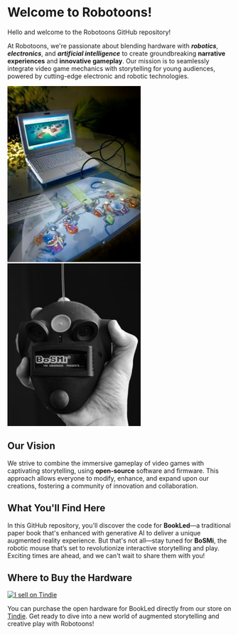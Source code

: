 # Welcome to Robotoons!

Hello and welcome to the Robotoons GitHub repository!

At Robotoons, we're passionate about blending hardware with ***robotics***, ***electronics***, and ***artificial intelligence*** to create groundbreaking **narrative experiences** and **innovative gameplay**. Our mission is to seamlessly integrate video game mechanics with storytelling for young audiences, powered by cutting-edge electronic and robotic technologies.

<p float="left">
  <img src="docs/images/bookled_with_pc.jpg" alt="BookLed connected to a PC" width="300">
  <img src="docs/images/bosmi_bn_lowres_2.jpg" alt="BoSMi the robomouse" width="300">
</p>

## Our Vision

We strive to combine the immersive gameplay of video games with captivating storytelling, using **open-source** software and firmware. This approach allows everyone to modify, enhance, and expand upon our creations, fostering a community of innovation and collaboration.

## What You'll Find Here

In this GitHub repository, you'll discover the code for **BookLed**—a traditional paper book that's enhanced with generative AI to deliver a unique augmented reality experience. But that's not all—stay tuned for **BoSMi**, the robotic mouse that’s set to revolutionize interactive storytelling and play. Exciting times are ahead, and we can't wait to share them with you!

## Where to Buy the Hardware

<a href="https://www.tindie.com/stores/robotoons/?ref=offsite_badges&utm_source=sellers_robotoons&utm_medium=badges&utm_campaign=badge_medium"><img src="https://d2ss6ovg47m0r5.cloudfront.net/badges/tindie-mediums.png" alt="I sell on Tindie" width="150" height="78"></a>

You can purchase the open hardware for BookLed directly from our store on [Tindie](https://www.tindie.com/products/robotoons/bookled/). Get ready to dive into a new world of augmented storytelling and creative play with Robotoons!
<!---
robotoons/robotoons is a ✨ special ✨ repository containing open FW and open SW for Robotoons open HW products.
--->
